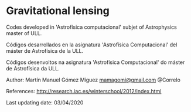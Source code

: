 # Gravitational lensing

Codes developed in 'Astrofísica computacional' subjet of Astrophysics master of ULL. 

Códigos desarrollados en la asignatura 'Astrofísica Computacional' del máster de Astrofísica de la ULL.

Códigos desenvoltos na asignatura 'Astrofísica Computacional' do máster de Astrofísica da ULL.

Author: Martín Manuel Gómez Míguez   mamagomi@gmail.com   @Correlo

References: http://research.iac.es/winterschool/2012/index.html

Last updating date: 03/04/2020
